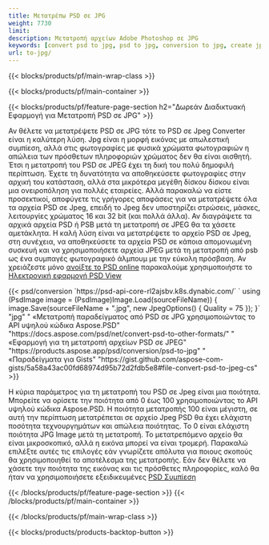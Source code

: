 ```yaml
---
title: Μετατρέπω PSD σε JPG
weight: 7730
limit: 
description: Μετατροπή αρχείων Adobe Photoshop σε JPG
keywords: [convert psd to jpg, psd to jpg, conversion to jpg, create jpg from psd, print psd as jpg]
url: to-jpg/
---
```


{{< blocks/products/pf/main-wrap-class >}}

{{< blocks/products/pf/main-container >}}

{{< blocks/products/pf/feature-page-section h2="Δωρεάν Διαδικτυακή Εφαρμογή για Μετατροπή PSD σε JPG" >}}
<p>Αν θέλετε να μετατρέψετε PSD σε JPG τότε το PSD σε Jpeg Converter είναι η καλύτερη λύση. Jpg είναι η μορφή εικόνας με απωλεστική συμπίεση, αλλά στις φωτογραφίες με φυσικά χρώματα φωτογραφιών η απώλεια των πρόσθετων πληροφοριών χρώματος δεν θα είναι αισθητή. Έτσι η μετατροπή του PSD σε JPEG έχει τη δική του πολύ δημοφιλή περίπτωση. Έχετε τη δυνατότητα να αποθηκεύσετε φωτογραφίες στην αρχική του κατάσταση, αλλά στα μικρότερα μεγέθη δίσκου δίσκου είναι μια ονειροπόληση για πολλές εταιρείες. Αλλά παρακαλώ να είστε προσεκτικοί, αποφύγετε τις γρήγορες αποφάσεις για να μετατρέψετε όλα τα αρχεία PSD σε Jpeg, επειδή το Jpeg δεν υποστηρίζει στρώσεις, μάσκες, λειτουργίες χρώματος 16 και 32 bit (και πολλά άλλα). Αν διαγράψετε τα αρχικά αρχεία PSD ή PSB μετά τη μετατροπή σε JPEG θα τα χάσετε αμετάκλητα. Η καλή λύση είναι να μετατρέψετε το αρχείο PSD σε Jpeg, στη συνέχεια, να αποθηκεύσετε τα αρχεία PSD σε κάποια απομονωμένη συσκευή και να χρησιμοποιήσετε αρχεία JPEG μετά τη μετατροπή από psb ως ένα συμπαγές φωτογραφικό άλμπουμ με την εύκολη πρόσβαση. Αν χρειάζεστε μόνο <a href="/psd/view">ανοίξτε το PSD online</a> παρακαλούμε χρησιμοποιήστε το <a href="/psd/view">Ηλεκτρονική εφαρμογή PSD View</a></p>
{{< psd/conversion `https://psd-api-core-rl2ajsbv.k8s.dynabic.com/` 
`    using (PsdImage image = (PsdImage)Image.Load(sourceFileName))
    {
        image.Save(sourceFileName + ".jpg",  new JpegOptions() { Quality = 75 });
    }` 
		"jpg" "
«Μετατροπή παραδείγματος από PSD σε JPG χρησιμοποιώντας το API υψηλού κώδικα Aspose.PSD"  "https://docs.aspose.com/psd/net/convert-psd-to-other-formats/" "
«Εφαρμογή για τη μετατροπή αρχείων PSD σε JPEG" "https://products.aspose.app/psd/conversion/psd-to-jpg" "
«Παραδείγματα για Gists" "https://gist.github.com/aspose-com-gists/5a58a43ac00fd68974d95b72d2fdb5e8#file-convert-psd-to-jpeg-cs" >}}
<p>Η κύρια παράμετρος για τη μετατροπή του PSD σε Jpeg είναι μια ποιότητα. Μπορείτε να ορίσετε την ποιότητα από 0 έως 100 χρησιμοποιώντας το API υψηλού κώδικα Aspose.PSD. Η ποιότητα μετατροπής 100 είναι μέγιστη, σε αυτή την περίπτωση μετατρέπεται σε αρχείο Jpeg PSD θα έχει ελάχιστη ποσότητα τεχνουργημάτων και απώλεια ποιότητας. Το 0 είναι ελάχιστη ποιότητα JPG Image μετά τη μετατροπή. Το μετατρεπόμενο αρχείο θα είναι μικροσκοπικό, αλλά η εικόνα μπορεί να είναι τρομερή. Παρακαλώ επιλέξτε αυτές τις επιλογές εάν γνωρίζετε απόλυτα για ποιους σκοπούς θα χρησιμοποιηθεί το αποτέλεσμα της μετατροπής. Εάν δεν θέλετε να χάσετε την ποιότητα της εικόνας και τις πρόσθετες πληροφορίες, καλό θα ήταν να χρησιμοποιήσετε εξειδικευμένες <a href="/psd/reduce-size">PSD Συμπίεση</a></p>
{{< /blocks/products/pf/feature-page-section >}}
{{< /blocks/products/pf/main-container >}}


{{< /blocks/products/pf/main-wrap-class >}}

{{< blocks/products/products-backtop-button >}}
